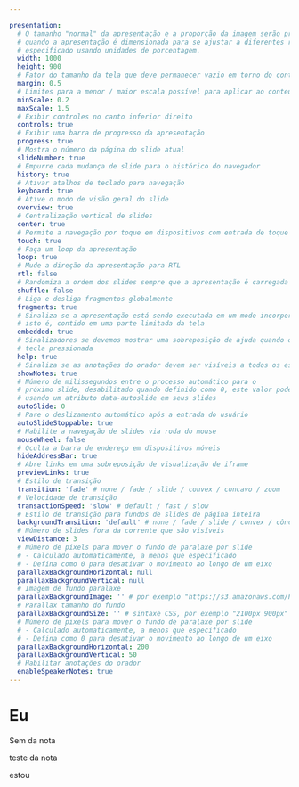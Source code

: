 ```yaml
---

presentation:
  # O tamanho "normal" da apresentação e a proporção da imagem serão preservados
  # quando a apresentação é dimensionada para se ajustar a diferentes resoluções. Pode ser
  # especificado usando unidades de porcentagem.
  width: 1000
  height: 900
  # Fator do tamanho da tela que deve permanecer vazio em torno do conteúdo
  margin: 0.5
  # Limites para a menor / maior escala possível para aplicar ao conteúdo
  minScale: 0.2
  maxScale: 1.5
  # Exibir controles no canto inferior direito
  controls: true
  # Exibir uma barra de progresso da apresentação
  progress: true
  # Mostra o número da página do slide atual
  slideNumber: true
  # Empurre cada mudança de slide para o histórico do navegador
  history: true
  # Ativar atalhos de teclado para navegação
  keyboard: true
  # Ative o modo de visão geral do slide
  overview: true
  # Centralização vertical de slides
  center: true
  # Permite a navegação por toque em dispositivos com entrada de toque
  touch: true
  # Faça um loop da apresentação
  loop: true
  # Mude a direção da apresentação para RTL
  rtl: false
  # Randomiza a ordem dos slides sempre que a apresentação é carregada
  shuffle: false
  # Liga e desliga fragmentos globalmente
  fragments: true
  # Sinaliza se a apresentação está sendo executada em um modo incorporado,
  # isto é, contido em uma parte limitada da tela
  embedded: true
  # Sinalizadores se devemos mostrar uma sobreposição de ajuda quando o ponto de interrogação
  # tecla pressionada
  help: true
  # Sinaliza se as anotações do orador devem ser visíveis a todos os espectadores
  showNotes: true
  # Número de milissegundos entre o processo automático para o
  # próximo slide, desabilitado quando definido como 0, este valor pode ser substituído
  # usando um atributo data-autoslide em seus slides
  autoSlide: 0
  # Pare o deslizamento automático após a entrada do usuário
  autoSlideStoppable: true
  # Habilite a navegação de slides via roda do mouse
  mouseWheel: false
  # Oculta a barra de endereço em dispositivos móveis
  hideAddressBar: true
  # Abre links em uma sobreposição de visualização de iframe
  previewLinks: true
  # Estilo de transição
  transition: 'fade' # none / fade / slide / convex / concavo / zoom
  # Velocidade de transição
  transactionSpeed: 'slow' # default / fast / slow
  # Estilo de transição para fundos de slides de página inteira
  backgroundTransition: 'default' # none / fade / slide / convex / côncavo / zoom
  # Número de slides fora da corrente que são visíveis
  viewDistance: 3
  # Número de pixels para mover o fundo de paralaxe por slide
  # - Calculado automaticamente, a menos que especificado
  # - Defina como 0 para desativar o movimento ao longo de um eixo
  parallaxBackgroundHorizontal: null
  parallaxBackgroundVertical: null
  # Imagem de fundo paralaxe
  parallaxBackgroundImage: '' # por exemplo "https://s3.amazonaws.com/hakim-static/reveal-js/reveal-parallax-1.jpg"
  # Parallax tamanho do fundo
  parallaxBackgroundSize: '' # sintaxe CSS, por exemplo "2100px 900px" - atualmente, apenas pixels são suportados (não use% ou automático)
  # Número de pixels para mover o fundo de paralaxe por slide
  # - Calculado automaticamente, a menos que especificado
  # - Defina como 0 para desativar o movimento ao longo de um eixo
  parallaxBackgroundHorizontal: 200
  parallaxBackgroundVertical: 50
  # Habilitar anotações do orador
  enableSpeakerNotes: true
---
```


<!-- slide   -->
# Eu
<!-- slide  -->
Sem da nota
<!-- slide data-notes="uma nota" -->
teste da nota
<!-- slide vertical=true -->
estou

